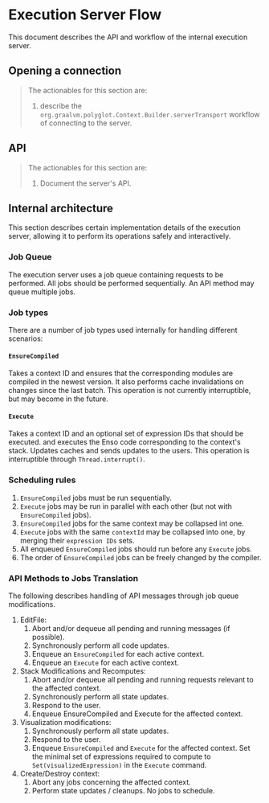 # Execution Server Flow
This document describes the API and workflow of the internal execution server.

## Opening a connection
> The actionables for this section are:
> 1. describe the `org.graalvm.polyglot.Context.Builder.serverTransport`
>    workflow of connecting to the server.

## API
> The actionables for this section are:
> 1. Document the server's API.

## Internal architecture
This section describes certain implementation details of the execution server,
allowing it to perform its operations safely and interactively.

### Job Queue
The execution server uses a job queue containing requests to be performed.
All jobs should be performed sequentially. An API method may queue multiple
jobs.

### Job types
There are a number of job types used internally for handling different
scenarios:

#### `EnsureCompiled`
Takes a context ID and ensures that the corresponding modules are compiled in
the newest version.
It also performs cache invalidations on changes since the last batch.
This operation is not currently interruptible, but may become in the future.

#### `Execute`
Takes a context ID and an optional set of expression IDs that should be
executed. and executes the Enso code corresponding to the context's stack.
Updates caches and sends updates to the users.
This operation is interruptible through `Thread.interrupt()`.

### Scheduling rules
1. `EnsureCompiled` jobs must be run sequentially.
2. `Execute` jobs may be run in parallel with each other (but not with
   `EnsureCompiled` jobs).
3. `EnsureCompiled` jobs for the same context may be collapsed int one.
4. `Execute` jobs with the same `contextId` may be collapsed into one, by
   merging their `expression IDs` sets.
5. All enqueued `EnsureCompiled` jobs should run before any `Execute` jobs.
6. The order of `EnsureCompiled` jobs can be freely changed by the compiler.

### API Methods to Jobs Translation
The following describes handling of API messages through job queue
modifications.

1. EditFile:
   1. Abort and/or dequeue all pending and running messages (if possible).
   2. Synchronously perform all code updates.
   3. Enqueue an `EnsureCompiled` for each active context.
   4. Enqueue an `Execute` for each active context.
2. Stack Modifications and Recomputes:
   1. Abort and/or dequeue all pending and running requests relevant to the
      affected context.
   2. Synchronously perform all state updates.
   3. Respond to the user.
   4. Enqueue EnsureCompiled and Execute for the affected context.
3. Visualization modifications:
   1. Synchronously perform all state updates.
   2. Respond to the user.
   3. Enqueue `EnsureCompiled` and `Execute` for the affected context.
      Set the minimal set of expressions required to compute to
      `Set(visualizedExpression)` in the `Execute` command.
4. Create/Destroy context:
   1. Abort any jobs concerning the affected context.
   2. Perform state updates / cleanups. No jobs to schedule.